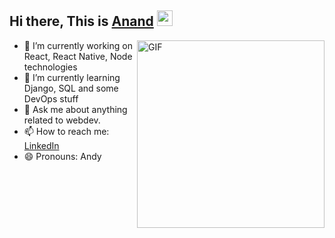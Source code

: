 <h2> Hi there, This is <a href="https://anandjeechoubey.netlify.app/">Anand</a> <img src="https://media.giphy.com/media/hvRJCLFzcasrR4ia7z/giphy.gif" width="25px"> </h2>

<img align="right" alt="GIF" src="https://media.giphy.com/media/ule4vhcY1xEKQ/giphy.gif" width="300" height="300">

- 🔭 I’m currently working on React, React Native, Node technologies
- 🌱 I’m currently learning Django, SQL and some DevOps stuff
- 💬 Ask me about anything related to webdev.
- 📫 How to reach me: [LinkedIn](https://www.linkedin.com/in/anand-jee-choubey/)
- 😄 Pronouns: Andy

